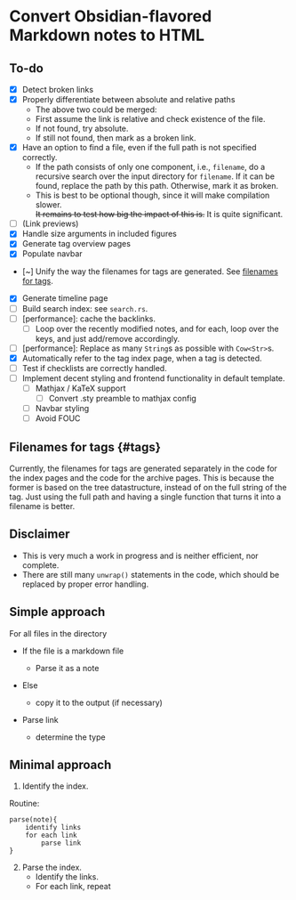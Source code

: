 # Convert Obsidian-flavored Markdown notes to HTML

## To-do 
- [x] Detect broken links
- [x] Properly differentiate between absolute and relative paths
    - The above two could be merged:
    -   First assume the link is relative and check existence of the file. 
    -   If not found, try absolute. 
    -   If still not found, then mark as a broken link.
- [x] Have an option to find a file, even if the full path is not specified correctly. 
    - If the path consists of only one component, i.e., `filename`, do a recursive search over the input directory for `filename`. If it can be found, replace the path by this path. Otherwise, mark it as broken. 
    - This is best to be optional though, since it will make compilation slower.  
    ~~It remains to test how big the impact of this is.~~ It is quite significant.
- [ ] (Link previews)
- [x] Handle size arguments in included figures
- [x] Generate tag overview pages 
- [x] Populate navbar
- [~] Unify the way the filenames for tags are generated. See [filenames for tags](#tags).
- [x] Generate timeline page
- [ ] Build search index: see `search.rs`. 
- [ ] [performance]: cache the backlinks.
    - [ ] Loop over the recently modified notes, and for each, loop over the keys, and just add/remove accordingly.
- [ ] [performance]: Replace as many `String`s as possible with `Cow<Str>`s.
- [x] Automatically refer to the tag index page, when a tag is detected.
- [ ] Test if checklists are correctly handled.
- [ ] Implement decent styling and frontend functionality in default template.
    - [ ] Mathjax / KaTeX support 
        - [ ] Convert .sty preamble to mathjax config
    - [ ] Navbar styling
    - [ ] Avoid FOUC

## Filenames for tags {#tags}

Currently, the filenames for tags are generated separately in the code for the index 
pages and the code for the archive pages. This is because the former is based on 
the tree datastructure, instead of on the full string of the tag. 
Just using the full path and having a single function that turns it into a filename is better.


## Disclaimer 

- This is very much a work in progress and is neither efficient, nor complete. 
- There are still many `unwrap()` statements in the code, which should be replaced by proper error handling.

## Simple approach 

For all files in the directory 
- If the file is a markdown file
    - Parse it as a note
- Else
    - copy it to the output (if necessary) 


- Parse link
    - determine the type


## Minimal approach

1. Identify the index.

Routine: 
```
parse(note){ 
    identify links 
    for each link
        parse link
}
```
2. Parse the index. 
    - Identify the links.
    - For each link, repeat 
